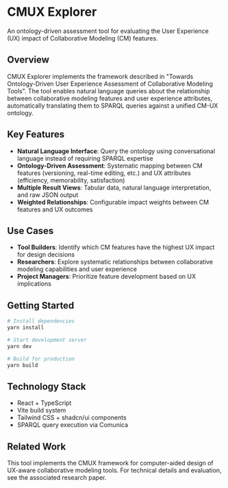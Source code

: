 # CMUX Explorer

An ontology-driven assessment tool for evaluating the User Experience (UX) impact of Collaborative Modeling (CM) features.

## Overview

CMUX Explorer implements the framework described in "Towards Ontology-Driven User Experience Assessment of Collaborative Modeling Tools". The tool enables natural language queries about the relationship between collaborative modeling features and user experience attributes, automatically translating them to SPARQL queries against a unified CM-UX ontology.

## Key Features

- **Natural Language Interface**: Query the ontology using conversational language instead of requiring SPARQL expertise
- **Ontology-Driven Assessment**: Systematic mapping between CM features (versioning, real-time editing, etc.) and UX attributes (efficiency, memorability, satisfaction)
- **Multiple Result Views**: Tabular data, natural language interpretation, and raw JSON output
- **Weighted Relationships**: Configurable impact weights between CM features and UX outcomes

## Use Cases

- **Tool Builders**: Identify which CM features have the highest UX impact for design decisions
- **Researchers**: Explore systematic relationships between collaborative modeling capabilities and user experience
- **Project Managers**: Prioritize feature development based on UX implications

## Getting Started

```bash
# Install dependencies
yarn install

# Start development server
yarn dev

# Build for production
yarn build
```

## Technology Stack

- React + TypeScript
- Vite build system
- Tailwind CSS + shadcn/ui components
- SPARQL query execution via Comunica

## Related Work

This tool implements the CMUX framework for computer-aided design of UX-aware collaborative modeling tools. For technical details and evaluation, see the associated research paper.

